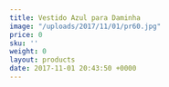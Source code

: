 ```yaml
---
title: Vestido Azul para Daminha
image: "/uploads/2017/11/01/pr60.jpg"
price: 0
sku: ''
weight: 0
layout: products
date: 2017-11-01 20:43:50 +0000
---
```

